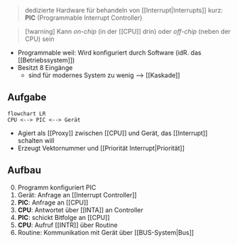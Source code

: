 > dedizierte Hardware für behandeln von [[Interrupt|Interrupts]]
> kurz: **PIC** (Programmable Interrupt Controller)

> [!warning] Kann _on-chip_ (in der [[CPU]] drin) oder _off-chip_ (neben der CPU) sein

- Programmable weil: Wird konfiguriert durch Software (idR. das [[Betriebssystem]])
- Besitzt $8$ Eingänge
	- sind für modernes System zu wenig --> [[Kaskade]]

## Aufgabe
```mermaid
flowchart LR
CPU <--> PIC <--> Gerät
```
- Agiert als [[Proxy]] zwischen [[CPU]] und Gerät, das [[Interrupt]] schalten will
- Erzeugt Vektornummer und [[Priorität Interrupt|Priorität]]

## Aufbau
0. Programm konfiguriert PIC
1. Gerät: Anfrage an [[Interrupt Controller]]
2. **PIC**: Anfrage an [[CPU]]
3. **CPU**: Antwortet über [[INTA]] an Controller
4. **PIC**: schickt Bitfolge an [[CPU]]
5. **CPU**: Aufruf [[INTR]] über Routine
6. Routine: Kommunikation mit Gerät über [[BUS-System|Bus]]


